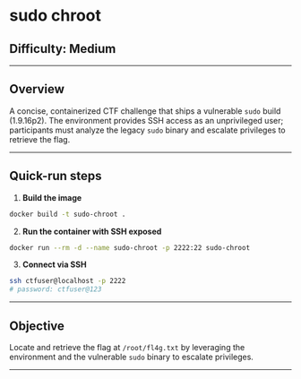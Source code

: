 # sudo chroot

## Difficulty: Medium

---

## Overview

A concise, containerized CTF challenge that ships a vulnerable `sudo` build (1.9.16p2). The environment provides SSH access as an unprivileged user; participants must analyze the legacy `sudo` binary and escalate privileges to retrieve the flag.

---

## Quick-run steps

1. **Build the image**

```bash
docker build -t sudo-chroot .
```

2. **Run the container with SSH exposed**

```bash
docker run --rm -d --name sudo-chroot -p 2222:22 sudo-chroot
```

3. **Connect via SSH**

```bash
ssh ctfuser@localhost -p 2222
# password: ctfuser@123
```

---

## Objective

Locate and retrieve the flag at `/root/fl4g.txt` by leveraging the environment and the vulnerable `sudo` binary to escalate privileges.

---
